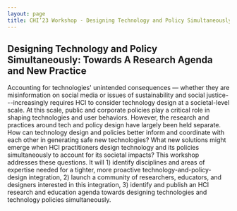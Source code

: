 ```yaml
---
layout: page
title: CHI’23 Workshop - Designing Technology and Policy Simultaneously
---
```


## Designing Technology and Policy Simultaneously: Towards A Research Agenda and New Practice
 
Accounting for technologies' unintended consequences — whether they are misinformation on social media or issues of sustainability and social justice---increasingly requires HCI to consider technology design at a societal-level scale. At this scale, public and corporate policies play a critical role in shaping technologies and user behaviors. 
However, the research and practices around tech and policy design have largely been held separate. 
How can technology design and policies better inform and coordinate with each other in generating safe new technologies?
What new solutions might emerge when HCI practitioners design technology and its policies simultaneously to account for its societal impacts?
This workshop addresses these questions.
It will 1) identify disciplines and areas of expertise needed for a tighter, more proactive technology-and-policy-design integration, 2) launch a community of researchers, educators, and designers interested in this integration, 3) identify and publish an HCI research and education agenda towards designing technologies and technology policies simultaneously.
